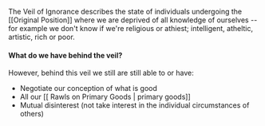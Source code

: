 The Veil of Ignorance describes the state of individuals undergoing the [[Original Position]] where we are deprived of all knowledge of ourselves -- for example we don't know if we're religious or athiest; intelligent, atheltic, artistic, rich or poor.


#### What do we have behind the veil?
However, behind this veil we still are still able to or have:
- Negotiate our conception of what is good
- All our [[ Rawls on Primary Goods | primary goods]] 
- Mutual disinterest (not take interest in the individual circumstances of others)